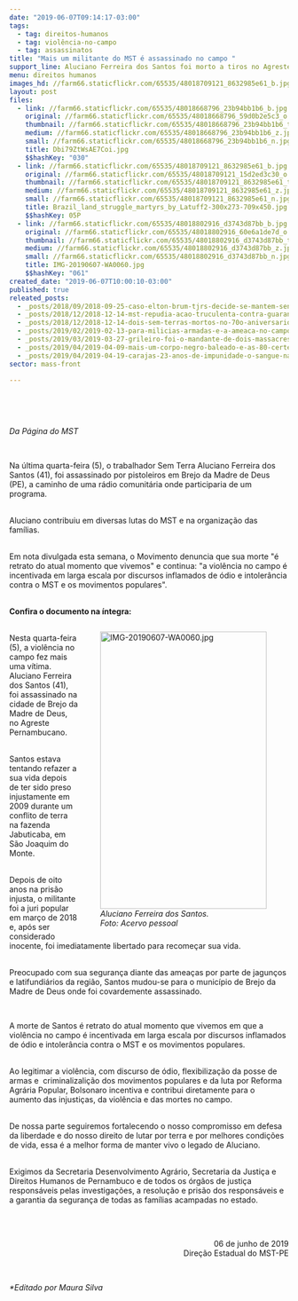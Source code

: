 ```yaml
---
date: "2019-06-07T09:14:17-03:00"
tags:
  - tag: direitos-humanos
  - tag: violência-no-campo
  - tag: assassinatos
title: "Mais um militante do MST é assassinado no campo "
support_line: Aluciano Ferreira dos Santos foi morto a tiros no Agreste Pernambucano
menu: direitos humanos
images_hd: //farm66.staticflickr.com/65535/48018709121_8632985e61_b.jpg
layout: post
files:
  - link: //farm66.staticflickr.com/65535/48018668796_23b94bb1b6_b.jpg
    original: //farm66.staticflickr.com/65535/48018668796_59d0b2e5c3_o.jpg
    thumbnail: //farm66.staticflickr.com/65535/48018668796_23b94bb1b6_t.jpg
    medium: //farm66.staticflickr.com/65535/48018668796_23b94bb1b6_z.jpg
    small: //farm66.staticflickr.com/65535/48018668796_23b94bb1b6_n.jpg
    title: Dbi79ZtWsAE7Coi.jpg
    $$hashKey: "030"
  - link: //farm66.staticflickr.com/65535/48018709121_8632985e61_b.jpg
    original: //farm66.staticflickr.com/65535/48018709121_15d2ed3c30_o.jpg
    thumbnail: //farm66.staticflickr.com/65535/48018709121_8632985e61_t.jpg
    medium: //farm66.staticflickr.com/65535/48018709121_8632985e61_z.jpg
    small: //farm66.staticflickr.com/65535/48018709121_8632985e61_n.jpg
    title: Brazil_land_struggle_martyrs_by_Latuff2-300x273-709x450.jpg
    $$hashKey: 05P
  - link: //farm66.staticflickr.com/65535/48018802916_d3743d87bb_b.jpg
    original: //farm66.staticflickr.com/65535/48018802916_60e6a1de7d_o.jpg
    thumbnail: //farm66.staticflickr.com/65535/48018802916_d3743d87bb_t.jpg
    medium: //farm66.staticflickr.com/65535/48018802916_d3743d87bb_z.jpg
    small: //farm66.staticflickr.com/65535/48018802916_d3743d87bb_n.jpg
    title: IMG-20190607-WA0060.jpg
    $$hashKey: "061"
created_date: "2019-06-07T10:00:10-03:00"
published: true
releated_posts:
  - _posts/2018/09/2018-09-25-caso-elton-brum-tjrs-decide-se-mantem-sentenca-do-juri-popular-que-condenou-pm-que-matou-sem-terra.md
  - _posts/2018/12/2018-12-14-mst-repudia-acao-truculenta-contra-guarani-kaiowa-em-ms.md
  - _posts/2018/12/2018-12-14-dois-sem-terras-mortos-no-70o-aniversario-da-declaracao-universal-dos-direitos-humanos.md
  - _posts/2019/02/2019-02-13-para-milicias-armadas-e-a-ameaca-no-campo.md
  - _posts/2019/03/2019-03-27-grileiro-foi-o-mandante-de-dois-massacres-na-regiao-de-tucurui-pa-que-vitimaram-seis-pessoas.md
  - _posts/2019/04/2019-04-09-mais-um-corpo-negro-baleado-e-as-80-certezas-do-exercito-brasileiro.md
  - _posts/2019/04/2019-04-19-carajas-23-anos-de-impunidade-o-sangue-nao-para-de-derramar.md
sector: mass-front

---
```

<p>&nbsp;</p>

<p>&nbsp;</p>

<p><em>Da P&aacute;gina do MST </em></p>

<p>&nbsp;</p>

<p>Na &uacute;ltima quarta-feira (5), o trabalhador Sem Terra&nbsp;Aluciano Ferreira dos Santos (41), foi assassinado por pistoleiros em Brejo da Madre de Deus (PE),&nbsp;a caminho de uma r&aacute;dio comunit&aacute;ria&nbsp;onde participaria de um programa.</p>

<p><br />
Aluciano contribuiu em&nbsp;diversas lutas do MST e na organiza&ccedil;&atilde;o das fam&iacute;lias.</p>

<p><br />
Em nota divulgada esta semana, o Movimento denuncia que sua morte &quot;&eacute; retrato do atual momento que vivemos&quot; e continua: &quot;a viol&ecirc;ncia no campo &eacute; incentivada em larga escala por discursos inflamados de &oacute;dio e intoler&acirc;ncia contra o MST e os movimentos populares&quot;.</p>

<p><br />
<strong>Confira o documento na &iacute;ntegra:</strong></p>

<figure class="image" style="float:right"><img alt="IMG-20190607-WA0060.jpg" height="500" src="//farm66.staticflickr.com/65535/48018802916_d3743d87bb_b.jpg" width="300" />
<figcaption><em>Aluciano Ferreira dos Santos.<br />
Foto: Acervo pessoal</em></figcaption>
</figure>

<p><br />
Nesta quarta-feira (5), a viol&ecirc;ncia no campo fez mais uma v&iacute;tima. Aluciano Ferreira dos Santos (41), foi assassinado&nbsp;na cidade de Brejo da Madre de Deus, no Agreste Pernambucano.</p>

<p><br />
Santos estava tentando refazer a sua vida depois de ter sido preso injustamente em 2009 durante um conflito de terra na fazenda Jabuticaba, em S&atilde;o Joaquim do Monte.</p>

<p><br />
Depois de oito anos na pris&atilde;o injusta, o militante foi a juri popular em mar&ccedil;o de 2018 e, ap&oacute;s ser considerado inocente, foi imediatamente libertado para recome&ccedil;ar sua vida.</p>

<p><br />
Preocupado com sua seguran&ccedil;a diante das amea&ccedil;as por parte de jagun&ccedil;os e latifundi&aacute;rios da regi&atilde;o, Santos mudou-se para o munic&iacute;pio de Brejo da Madre de Deus onde foi covardemente assassinado.</p>

<p>&nbsp;</p>

<p>A morte de Santos &eacute; retrato do atual momento que vivemos em que a viol&ecirc;ncia no campo &eacute; incentivada em larga escala por discursos inflamados de &oacute;dio e intoler&acirc;ncia contra o MST e os movimentos populares.</p>

<p><br />
Ao legitimar a viol&ecirc;ncia, com discurso de &oacute;dio, flexibiliza&ccedil;&atilde;o da posse de armas e&nbsp; criminalizali&ccedil;&atilde;o dos movimentos populares e da luta por Reforma Agr&aacute;ria Popular, Bolsonaro incentiva e contribui diretamente para o aumento das injusti&ccedil;as, da viol&ecirc;ncia e das mortes no campo.&nbsp;<br />
&nbsp;</p>

<p>De nossa parte seguiremos fortalecendo o nosso compromisso em defesa da liberdade e do nosso direito de lutar por terra e por melhores condi&ccedil;&otilde;es de vida, essa &eacute; a melhor forma de manter vivo o legado de Aluciano.</p>

<p><br />
Exigimos da&nbsp;Secretaria Desenvolvimento Agr&aacute;rio, Secretaria da Justi&ccedil;a e Direitos Humanos de Pernambuco e de todos os &oacute;rg&atilde;os de justi&ccedil;a respons&aacute;veis pelas investiga&ccedil;&otilde;es, a resolu&ccedil;&atilde;o e pris&atilde;o dos respons&aacute;veis e a garantia da seguran&ccedil;a de todas as fam&iacute;lias acampadas no estado.</p>

<p style="text-align: right;"><br />
&nbsp;</p>

<p style="text-align: right;">06 de junho de 2019<br />
Dire&ccedil;&atilde;o Estadual do MST-PE</p>

<p>&nbsp;</p>

<p><em>*Editado por Maura Silva</em></p>

